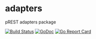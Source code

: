 # adapters
pREST adapters package

[![Build Status](https://travis-ci.org/prest/adapters.svg?branch=master)](https://travis-ci.org/prest/adapters)
[![GoDoc](https://godoc.org/github.com/palevi67/adapters?status.png)](https://godoc.org/github.com/palevi67/adapters)
[![Go Report Card](https://goreportcard.com/badge/github.com/palevi67/adapters)](https://goreportcard.com/report/github.com/palevi67/adapters)
